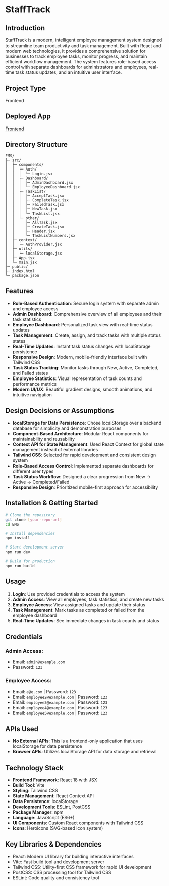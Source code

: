 # StaffTrack

## Introduction
StaffTrack is a modern, intelligent employee management system designed to streamline team productivity and task management. Built with React and modern web technologies, it provides a comprehensive solution for businesses to track employee tasks, monitor progress, and maintain efficient workflow management. The system features role-based access control with separate dashboards for administrators and employees, real-time task status updates, and an intuitive user interface.

## Project Type
Frontend

## Deployed App
[Frontend](https://staff-track-kohl.vercel.app/)

## Directory Structure
```
EMS/
├─ src/
│  ├─ components/
│  │  ├─ Auth/
│  │  │  └─ Login.jsx
│  │  ├─ Dashboard/
│  │  │  ├─ AdminDashboard.jsx
│  │  │  └─ EmployeeDashboard.jsx
│  │  ├─ TaskList/
│  │  │  ├─ AcceptTask.jsx
│  │  │  ├─ CompleteTask.jsx
│  │  │  ├─ FailedTask.jsx
│  │  │  ├─ NewTask.jsx
│  │  │  └─ TaskList.jsx
│  │  └─ other/
│  │     ├─ AllTask.jsx
│  │     ├─ CreateTask.jsx
│  │     ├─ Header.jsx
│  │     └─ TaskListNumbers.jsx
│  ├─ context/
│  │  └─ AuthProvider.jsx
│  ├─ utils/
│  │  └─ localStorage.jsx
│  ├─ App.jsx
│  └─ main.jsx
├─ public/
├─ index.html
└─ package.json
```

## Features
- **Role-Based Authentication**: Secure login system with separate admin and employee access
- **Admin Dashboard**: Comprehensive overview of all employees and their task statistics
- **Employee Dashboard**: Personalized task view with real-time status updates
- **Task Management**: Create, assign, and track tasks with multiple status states
- **Real-Time Updates**: Instant task status changes with localStorage persistence
- **Responsive Design**: Modern, mobile-friendly interface built with Tailwind CSS
- **Task Status Tracking**: Monitor tasks through New, Active, Completed, and Failed states
- **Employee Statistics**: Visual representation of task counts and performance metrics
- **Modern UI/UX**: Beautiful gradient designs, smooth animations, and intuitive navigation

## Design Decisions or Assumptions
- **localStorage for Data Persistence**: Chose localStorage over a backend database for simplicity and demonstration purposes
- **Component-Based Architecture**: Modular React components for maintainability and reusability
- **Context API for State Management**: Used React Context for global state management instead of external libraries
- **Tailwind CSS**: Selected for rapid development and consistent design system
- **Role-Based Access Control**: Implemented separate dashboards for different user types
- **Task Status Workflow**: Designed a clear progression from New → Active → Completed/Failed
- **Responsive Design**: Prioritized mobile-first approach for accessibility

## Installation & Getting Started
```bash
# Clone the repository
git clone [your-repo-url]
cd EMS

# Install dependencies
npm install

# Start development server
npm run dev

# Build for production
npm run build
```
 
## Usage
1. **Login**: Use provided credentials to access the system
2. **Admin Access**: View all employees, task statistics, and create new tasks
3. **Employee Access**: View assigned tasks and update their status
4. **Task Management**: Mark tasks as completed or failed from the employee dashboard
5. **Real-Time Updates**: See immediate changes in task counts and status

## Credentials
### Admin Access:
- Email: `admin@example.com`
- Password: `123`

### Employee Access:
- Email: `e@e.com` | Password: `123`
- Email: `employee2@example.com` | Password: `123`
- Email: `employee3@example.com` | Password: `123`
- Email: `employee4@example.com` | Password: `123`
- Email: `employee5@example.com` | Password: `123`

## APIs Used
- **No External APIs**: This is a frontend-only application that uses localStorage for data persistence
- **Browser APIs**: Utilizes localStorage API for data storage and retrieval

 
## Technology Stack
- **Frontend Framework**: React 18 with JSX
- **Build Tool**: Vite
- **Styling**: Tailwind CSS
- **State Management**: React Context API
- **Data Persistence**: localStorage
- **Development Tools**: ESLint, PostCSS
- **Package Manager**: npm
- **Language**: JavaScript (ES6+)
- **UI Components**: Custom React components with Tailwind CSS
- **Icons**: Heroicons (SVG-based icon system)

## Key Libraries & Dependencies
- React: Modern UI library for building interactive interfaces
- Vite: Fast build tool and development server
- Tailwind CSS: Utility-first CSS framework for rapid UI development
- PostCSS: CSS processing tool for Tailwind CSS
- ESLint: Code quality and consistency tool
